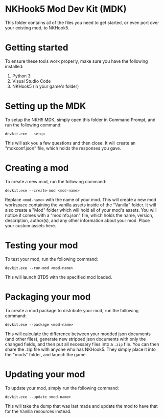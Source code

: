 # NKHook5 Mod Dev Kit (MDK)
This folder contains all of the files you need to get started, or even port over your existing mod, to NKHook5.

# Getting started
To ensure these tools work properly, make sure you have the following installed:

1. Python 3
2. Visual Studio Code
3. NKHook5 (in your game's folder)

# Setting up the MDK
To setup the NKH5 MDK, simply open this folder in Command Prompt, and run the following command:
```
devkit.exe --setup
```
This will ask you a few questions and then close. It will create an "mdkconf.json" file, which holds the responses you gave.

# Creating a mod
To create a new mod, run the following command:
```
devkit.exe --create-mod <mod-name>
```
Replace `<mod-name>` with the name of your mod. This will create a new mod workspace containing the
vanilla assets inside of the "Vanilla" folder. It will also create a "Mod" folder which will hold all of
your mod's assets. You will notice it comes with a "modinfo.json" file, which holds the name, version, description, author(s),
and any other information about your mod. Place your custom assets here.

# Testing your mod
To test your mod, run the following command:
```
devkit.exe --run-mod <mod-name>
```
This will launch BTD5 with the specified mod loaded.

# Packaging your mod
To create a mod package to distribute your mod, run the following command:
```
devkit.exe --package <mod-name>
```
This will calculate the difference between your modded json documents (and other files), generate new stripped json
documents with only the changed fields, and then put all necessary files into a `.zip` file. You can then share the .zip
file with anyone who has NKHook5. They simply place it into the "mods" folder, and launch the game.

# Updating your mod
To update your mod, simply run the following command:
```
devkit.exe --update <mod-name>
```
This will take the dump that was last made and update the mod to have that for the Vanilla resources instead.